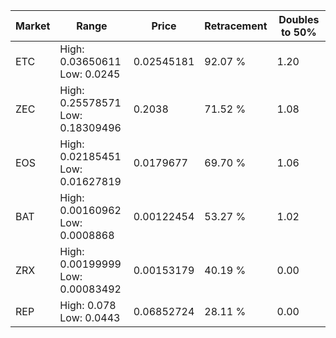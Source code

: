 | Market | Range | Price| Retracement | Doubles to 50% |
| --- | --- | --- | --- | --- |
| ETC | High: 0.03650611<br />Low: 0.0245 | 0.02545181 | 92.07 % | 1.20 |
| ZEC | High: 0.25578571<br />Low: 0.18309496 | 0.2038 | 71.52 % | 1.08 |
| EOS | High: 0.02185451<br />Low: 0.01627819 | 0.0179677 | 69.70 % | 1.06 |
| BAT | High: 0.00160962<br />Low: 0.0008868 | 0.00122454 | 53.27 % | 1.02 |
| ZRX | High: 0.00199999<br />Low: 0.00083492 | 0.00153179 | 40.19 % | 0.00 |
| REP | High: 0.078<br />Low: 0.0443 | 0.06852724 | 28.11 % | 0.00 |
